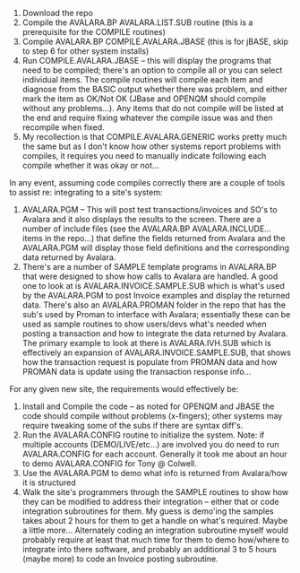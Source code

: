 1.	Download the repo
2.	Compile the AVALARA.BP AVALARA.LIST.SUB routine (this is a prerequisite for the COMPILE routines)
3.	Compile AVALARA.BP COMPILE.AVALARA.JBASE (this is for jBASE, skip to step 6 for other system installs)
4.	Run COMPILE.AVALARA.JBASE – this will display the programs that need to be compiled; there's an option to compile all or you can select individual items. The compile routines will compile each item and diagnose from the BASIC output whether there was problem, and either mark the item as OK/Not OK (JBase and OPENQM should compile without any problems…).  Any items that do not compile will be listed at the end and require fixing whatever the compile issue was and then recompile when fixed.
6.	My recollection is that COMPILE.AVALARA.GENERIC works pretty much the same but as I don't know how other systems report problems with compiles, it requires you need to manually indicate following each compile whether it was okay or not…

In any event, assuming code compiles correctly there are a couple of tools to assist re: integrating to a site's system:

1.	AVALARA.PGM – This will post test transactions/invoices and SO's to Avalara and it also displays the results to the screen.  There are a number of include files (see the AVALARA.BP AVALARA.INCLUDE… items in the repo…) that define the fields returned from Avalara and the AVALARA.PGM will display those field definitions and the corresponding data returned by Avalara.
2.	There's are a number of SAMPLE template programs in AVALARA.BP that were designed to show how calls to Avalara are handled.  A good one to look at is AVALARA.INVOICE.SAMPLE.SUB which is what's used by the AVALARA.PGM to post Invoice examples and display the returned data.  There's also an AVALARA.PROMAN folder in the repo that has the sub's used by Proman to interface with Avalara; essentially these can be used as sample routines to show users/devs what's needed when posting a transaction and how to integrate the data returned by Avalara.  The primary example to look at there is AVALARA.IVH.SUB which is effectively an expansion of AVALARA.INVOICE.SAMPLE.SUB, that shows how the transaction request is populate from PROMAN data and how PROMAN data is update using the transaction response info…      

For any given new site, the requirements would effectively be:

1.	Install and Compile the code – as noted for OPENQM and JBASE the code should compile without problems (x-fingers); other systems may require tweaking some of the subs if there are syntax diff's.
2.	Run the AVALARA.CONFIG routine to initialize the system.  Note: if multiple accounts (DEMO/LIVE/etc…) are involved you do need to run AVALARA.CONFIG for each account.  Generally it took me about an hour to demo AVALARA.CONFIG for Tony @ Colwell.
3.	Use the AVALARA.PGM to demo what info is returned from Avalara/how it is structured
4.	Walk the site's programmers through the SAMPLE routines to show how they can be modified to address their integration – either that or code integration subroutines for them.  My guess is demo'ing the samples takes about 2 hours for them to get a handle on what's required.  Maybe a little more…  Alternately coding an integration subroutine myself would probably require at least that much time for them to demo how/where to integrate into there software, and probably an additional 3 to 5 hours (maybe more) to code an Invoice posting subroutine. 
